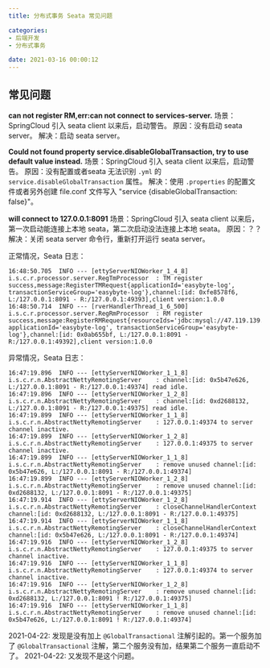 ```yaml
---
title: 分布式事务 Seata 常见问题

categories:
- 后端开发
- 分布式事务

date: 2021-03-16 00:00:12
---
```


## 常见问题
**can not register RM,err:can not connect to services-server.**
场景：SpringCloud 引入 seata client 以来后，启动警告。
原因：没有启动 seata server。
解决：启动 seata server。

**Could not found property service.disableGlobalTransaction, try to use default value instead.**
场景：SpringCloud 引入 seata client 以来后，启动警告。
原因：没有配置或者seata 无法识别 `.yml` 的 `service.disableGlobalTransaction` 属性。
解决：使用 `.properties` 的配置文件或者另外创建 file.conf 文件写入 "service {disableGlobalTransaction: false}"。

**will connect to 127.0.0.1:8091**
场景：SpringCloud 引入 seata client 以来后，第一次启动能连接上本地 seata，第二次启动没法连接上本地 seata。
原因：？？
解决：关闭 seata server 命令行，重新打开运行 seata server。


正常情况，Seata 日志：

```
16:48:50.705  INFO --- [ettyServerNIOWorker_1_4_8] i.s.c.r.processor.server.RegTmProcessor  : TM register success,message:RegisterTMRequest{applicationId='easybyte-log', transactionServiceGroup='easybyte-log'},channel:[id: 0xfe8578f6, L:/127.0.0.1:8091 - R:/127.0.0.1:49393],client version:1.0.0
16:48:50.714  INFO --- [rverHandlerThread_1_6_500] i.s.c.r.processor.server.RegRmProcessor  : RM register success,message:RegisterRMRequest{resourceIds='jdbc:mysql://47.119.139.41:3306/easybyte', applicationId='easybyte-log', transactionServiceGroup='easybyte-log'},channel:[id: 0x0ab655bf, L:/127.0.0.1:8091 - R:/127.0.0.1:49392],client version:1.0.0
```

异常情况，Seata 日志：

```
16:47:19.896  INFO --- [ettyServerNIOWorker_1_1_8] i.s.c.r.n.AbstractNettyRemotingServer    : channel:[id: 0x5b47e626, L:/127.0.0.1:8091 - R:/127.0.0.1:49374] read idle.
16:47:19.896  INFO --- [ettyServerNIOWorker_1_2_8] i.s.c.r.n.AbstractNettyRemotingServer    : channel:[id: 0xd2688132, L:/127.0.0.1:8091 - R:/127.0.0.1:49375] read idle.
16:47:19.899  INFO --- [ettyServerNIOWorker_1_1_8] i.s.c.r.n.AbstractNettyRemotingServer    : 127.0.0.1:49374 to server channel inactive.
16:47:19.899  INFO --- [ettyServerNIOWorker_1_2_8] i.s.c.r.n.AbstractNettyRemotingServer    : 127.0.0.1:49375 to server channel inactive.
16:47:19.899  INFO --- [ettyServerNIOWorker_1_1_8] i.s.c.r.n.AbstractNettyRemotingServer    : remove unused channel:[id: 0x5b47e626, L:/127.0.0.1:8091 - R:/127.0.0.1:49374]
16:47:19.899  INFO --- [ettyServerNIOWorker_1_2_8] i.s.c.r.n.AbstractNettyRemotingServer    : remove unused channel:[id: 0xd2688132, L:/127.0.0.1:8091 - R:/127.0.0.1:49375]
16:47:19.914  INFO --- [ettyServerNIOWorker_1_2_8] i.s.c.r.n.AbstractNettyRemotingServer    : closeChannelHandlerContext channel:[id: 0xd2688132, L:/127.0.0.1:8091 - R:/127.0.0.1:49375]
16:47:19.914  INFO --- [ettyServerNIOWorker_1_1_8] i.s.c.r.n.AbstractNettyRemotingServer    : closeChannelHandlerContext channel:[id: 0x5b47e626, L:/127.0.0.1:8091 - R:/127.0.0.1:49374]
16:47:19.916  INFO --- [ettyServerNIOWorker_1_2_8] i.s.c.r.n.AbstractNettyRemotingServer    : 127.0.0.1:49375 to server channel inactive.
16:47:19.916  INFO --- [ettyServerNIOWorker_1_1_8] i.s.c.r.n.AbstractNettyRemotingServer    : 127.0.0.1:49374 to server channel inactive.
16:47:19.916  INFO --- [ettyServerNIOWorker_1_2_8] i.s.c.r.n.AbstractNettyRemotingServer    : remove unused channel:[id: 0xd2688132, L:/127.0.0.1:8091 ! R:/127.0.0.1:49375]
16:47:19.916  INFO --- [ettyServerNIOWorker_1_1_8] i.s.c.r.n.AbstractNettyRemotingServer    : remove unused channel:[id: 0x5b47e626, L:/127.0.0.1:8091 ! R:/127.0.0.1:49374]
```

2021-04-22: 发现是没有加上 `@GlobalTransactional` 注解引起的。第一个服务加了 `@GlobalTransactional` 注解，第二个服务没有加，结果第二个服务一直启动不了。
2021-04-22: 又发现不是这个问题。